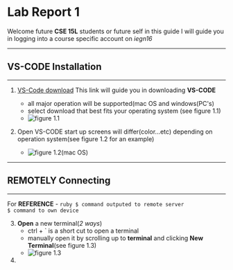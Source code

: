 # Lab Report 1
Welcome future **CSE 15L** students or future self in this guide I will guide you in logging into a course specific account on *iegn16*

---
## VS-CODE Installation  
---
 1.  [VS-Code download](https://code.visualstudio.com/download) This link will guide you in downloading **VS-CODE**
      * all major operation will be supported(mac OS and windows(PC's)
      * select download that best fits your operating system (see figure 1.1)
      * ![figure 1.1](<img width="1512" alt="Screenshot 2023-04-09 at 4 13 23 PM" src="https://user-images.githubusercontent.com/125671517/230800963-585b24f4-d716-415c-bfeb-273bfb3c9f56.png">
)	
  
      
 2. Open VS-CODE start up screens will differ(color...etc) depending on operation system(see figure 1.2 for an example)
      * ![figure 1.2(mac OS)](<img width="1512" alt="Visual Studio Code startup" src="https://user-images.githubusercontent.com/125671517/230800135-b65fc142-950b-45bf-8d90-68f2710e423c.png">
)	

---
## REMOTELY Connecting  
---
For **REFERENCE** - ```ruby $ command outputed to remote server ```  
                    ``` $ command to own device ```
                    
 3. **Open** a new terminal(*2 ways*)
      * ctrl + ` is a short cut to open a terminal
      * manually open it by scrolling up to **terminal** and clicking **New Terminal**(see figure 1.3)
      * ![figure 1.3](<img width="1504" alt="Screenshot 2023-04-09 at 4 24 43 PM" src="https://user-images.githubusercontent.com/125671517/230801491-2674c363-a037-4656-871b-1b0865a52a8e.png">
)	
 4. 
      

